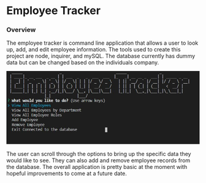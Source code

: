# Employee Tracker

### Overview

The employee tracker is command line application that allows a user to look up, add, and edit employee information. The tools used to create this project are node, inquirer, and mySQL. The database currently has dummy data but can be changed based on the individuals company.

![Database Load Page](images/EmployeeTracker.JPG)

The user can scroll through the options to bring up the specific data they would like to see. They can also add and remove employee records from the database. The overall application is pretty basic at the moment with hopeful improvements to come at a future date.



